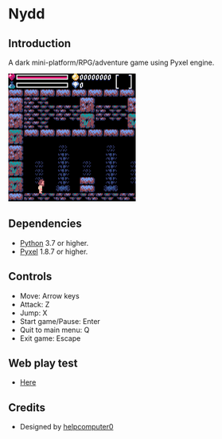 # Nydd

## Introduction
A dark mini-platform/RPG/adventure game using Pyxel engine.

![](/images/prev00.gif?raw=true "")

## Dependencies
- [Python](https://www.python.org/) 3.7 or higher.
- [Pyxel](https://github.com/kitao/pyxel) 1.8.7 or higher.

## Controls
- Move: Arrow keys
- Attack: Z
- Jump: X
- Start game/Pause: Enter
- Quit to main menu: Q
- Exit game: Escape

## Web play test
- [Here](https://helpcomputer.github.io/pyxel/nydd/)

## Credits
- Designed by [helpcomputer0](https://twitter.com/helpcomputer0)
